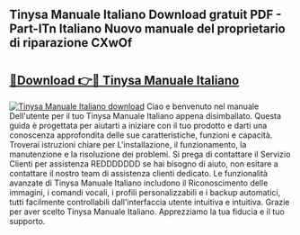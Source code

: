 ## Tinysa Manuale Italiano Download gratuit PDF - Part-ITn Italiano Nuovo manuale del proprietario di riparazione CXwOf

# <h2><a href="http://dfg8m4k.blite.top/?on=Tinysa+Manuale+Italiano">🔗Download 👉🔴 Tinysa Manuale Italiano</a></h2>

[![Tinysa Manuale Italiano download](https://i.imgur.com/lujVjoI.png)](http://dfg8m4k.blite.top/?on=Tinysa+Manuale+Italiano)
Ciao e benvenuto nel manuale Dell'utente per il tuo Tinysa Manuale Italiano appena disimballato. Questa guida è progettata per aiutarti a iniziare con il tuo prodotto e darti una conoscenza approfondita delle sue caratteristiche, funzioni e capacità. Troverai istruzioni chiare per L'installazione, il funzionamento, la manutenzione e la risoluzione dei problemi. Si prega di contattare il Servizio Clienti per assistenza REDDDDDDD se hai bisogno di aiuto, non esitare a contattare il nostro team di assistenza clienti dedicato. Le funzionalità avanzate di Tinysa Manuale Italiano includono il Riconoscimento delle immagini, i comandi vocali, i profili personalizzabili e i backup automatici, tutti facilmente controllabili dall'interfaccia utente intuitiva e intuitiva. Grazie per aver scelto Tinysa Manuale Italiano. Apprezziamo la tua fiducia e il tuo supporto.

